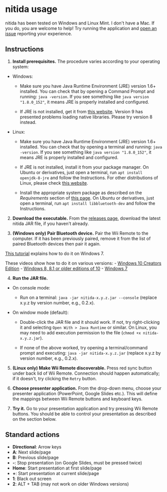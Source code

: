 # nitida usage
nitida has been tested on Windows and Linux Mint. I don't have a
Mac. If you do, you are welcome to help! Try running the application and
[open an issue](https://github.com/awvalenti/bauhinia/issues/new?title=nitida%20on%20Mac)
reporting your experience.

## Instructions

1. **Install prerequisites.** The procedure varies according to your
  operating system:

  - Windows:
    - Make sure you have Java Runtime Environment (JRE) version 1.6+
      installed. You can check that by opening a Command Prompt and
      running: ```java -version```. If you see something
      like ```java version "1.8.0_152"```, it means JRE is properly
      installed and configured.

    - If JRE is not installed, get it from [this website](https://java.com/).
      Version 9 has presented problems loading native libraries. Please try
      version 8 instead.

  - Linux:
    - Make sure you have Java Runtime Environment (JRE) version 1.6+
      installed. You can check that by opening a terminal and
      running: ```java -version```. If you see something
      like ```java version "1.8.0_152"```, it means JRE is properly
      installed and configured.

    - If JRE is not installed, install it from your package manager.
      On Ubuntu or derivatives, just open a terminal,
      run ```apt install openjdk-8-jre``` and follow the Instructions.
      For other distributions of Linux, please check
      [this website](http://openjdk.java.net/install/).

    - Install the appropriate system package as described on the
      *Requirements* section of [this page](http://bluecove.org/bluecove-gpl/).
      On Ubuntu or derivatives, just open a terminal,
      run ```apt install libbluetooth-dev``` and follow the Instructions.

2. **Download the executable.** From the
  [releases page](https://github.com/awvalenti/bauhinia/releases),
  download the latest nitida JAR file, if you haven't already.

3. **(Windows only) Pair Bluetooth device.** Pair the Wii Remote to the
  computer. If it has been previously paired, remove it from the list of paired
  Bluetooth devices then pair it again.

  [This tutorial](http://www.dolphin-emulator.com/connect-wiimote.html) explains
  how to do it on Windows 7.

  These videos show how to do it on various versions:
    - [Windows 10 Creators Edition](https://www.youtube.com/watch?v=d-DKK9RUsIE)
    - [Windows 8, 8.1 or older editions of 10](https://www.youtube.com/watch?v=DIFARukwA5I)
    - [Windows 7](https://www.youtube.com/watch?v=IBo2mNL24Zg)

4. **Run the JAR file.**

  - On console mode:
    - Run on a terminal: ```java -jar nitida-x.y.z.jar --console```
      (replace x.y.z by version number, e.g., 0.2.x).

  - On window mode (default):
    - Double-click the JAR file and it should work. If not, try right-clicking it
      and selecting ```Open With > Java Runtime``` or similar. On Linux, you may need to
      add execution permission to the file (```chmod +x nitida-x.y.z.jar```).

    - If none of the above worked, try opening a terminal/command prompt and
      executing: ```java -jar nitida-x.y.z.jar``` (replace x.y.z by version
      number, e.g., 0.2.x).

5. **(Linux only) Make Wii Remote discoverable.**
  Press red sync button under back lid of Wii Remote.
  Connection should happen automatically; if it doesn't,
  try clicking the ```Retry``` button.

6. **Choose presenter application.** From the drop-down menu, choose your
  presenter application (PowerPoint, Google Slides etc.). This will
  define the mappings between Wii Remote buttons and keyboard keys.

7. **Try it.** Go to your presentation application and
  try pressing Wii Remote buttons. You should be able to control
  your presentation as described on the section below.

## Standard actions
* __Directional__: Arrow keys
* __A__: Next slide/page
* __B__: Previous slide/page
* __-__: Stop presentation (on Google Slides, must be pressed twice)
* __Home__: Start presentation at first slide/page
* __+__: Start presentation at current slide/page
* __1__: Black out screen
* __2__: ALT + TAB (may not work on older Windows versions)
